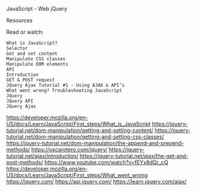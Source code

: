 JavaScript - Web jQuery

Resources

Read or watch:

    What is JavaScript?
    Selector
    Get and set content
    Manipulate CSS classes
    Manipulate DOM elements
    API
    Introduction
    GET & POST request
    JQuery Ajax Tutorial #1 - Using AJAX & API’s
    What went wrong? Troubleshooting JavaScript
    JQuery
    JQuery API
    JQuery Ajax

https://developer.mozilla.org/en-US/docs/Learn/JavaScript/First_steps/What_is_JavaScript
https://jquery-tutorial.net/dom-manipulation/getting-and-setting-content/
https://jquery-tutorial.net/dom-manipulation/getting-and-setting-css-classes/
https://jquery-tutorial.net/dom-manipulation/the-append-and-prepend-methods/
https://oscarotero.com/jquery/
https://jquery-tutorial.net/ajax/introduction/
https://jquery-tutorial.net/ajax/the-get-and-post-methods/
https://www.youtube.com/watch?v=fEYx8dQr_cQ
https://developer.mozilla.org/en-US/docs/Learn/JavaScript/First_steps/What_went_wrong
https://jquery.com/
https://api.jquery.com/
https://learn.jquery.com/ajax/
